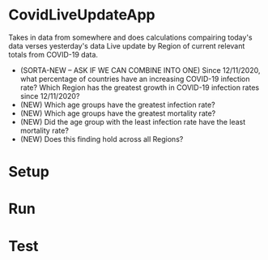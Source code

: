 # CovidLiveUpdateApp
Takes in data from somewhere and does calculations compairing today's data verses yesterday's data
Live update by Region of current relevant totals from COVID-19 data.



-    (SORTA-NEW – ASK IF WE CAN COMBINE INTO ONE) Since 12/11/2020, what percentage of countries have an increasing COVID-19 infection rate? Which Region has the greatest growth in COVID-19 infection rates since 12/11/2020?
-    (NEW) Which age groups have the greatest infection rate? 
-    (NEW) Which age groups have the greatest mortality rate? 
-    (NEW) Did the age group with the least infection rate have the least mortality rate? 
-    (NEW) Does this finding hold across all Regions?


# Setup

# Run

# Test
